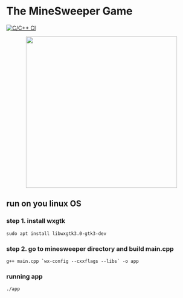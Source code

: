 # The MineSweeper Game 

[![C/C++ CI](https://github.com/sutharp777/minesweeper/actions/workflows/ci.yml/badge.svg?branch=master)](https://github.com/sutharp777/minesweeper/actions/workflows/ci.yml)

<p align="center">
<img src="https://raw.githubusercontent.com/sutharp777/minesweeper/master/demo.gif" height="400"> 
<p>  

## run on you linux OS

### step 1. install wxgtk
```
sudo apt install libwxgtk3.0-gtk3-dev
```
### step 2. go to minesweeper directory and build main.cpp
```
g++ main.cpp `wx-config --cxxflags --libs` -o app
```
### running app
```
./app
```
